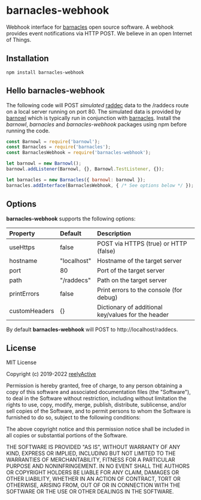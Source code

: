 barnacles-webhook
=================

Webhook interface for [barnacles](https://github.com/reelyactive/barnacles/) open source software.  A webhook provides event notifications via HTTP POST.  We believe in an open Internet of Things.


Installation
------------

    npm install barnacles-webhook


Hello barnacles-webhook
-----------------------

The following code will POST _simulated_ [raddec](https://github.com/reelyactive/raddec/) data to the /raddecs route on a local server running on port 80.  The simulated data is provided by [barnowl](https://github.com/reelyactive/barnowl/) which is typically run in conjunction with [barnacles](https://github.com/reelyactive/barnacles/).  Install the _barnowl_, _barnacles_ and _barnacles-webhook_ packages using npm before running the code.

```javascript
const Barnowl = require('barnowl');
const Barnacles = require('barnacles');
const BarnaclesWebhook = require('barnacles-webhook');

let barnowl = new Barnowl();
barnowl.addListener(Barnowl, {}, Barnowl.TestListener, {});

let barnacles = new Barnacles({ barnowl: barnowl });
barnacles.addInterface(BarnaclesWebhook, { /* See options below */ });
```


Options
-------

__barnacles-webhook__ supports the following options:

| Property      | Default     | Description                                    | 
|:--------------|:------------|:-----------------------------------------------|
| useHttps      | false       | POST via HTTPS (true) or HTTP (false)          |
| hostname      | "localhost" | Hostname of the target server                  |
| port          | 80          | Port of the target server                      |
| path          | "/raddecs"  | Path on the target server                      |
| printErrors   | false       | Print errors to the console (for debug)        |
| customHeaders | {}          | Dictionary of additional key/values for the header |

By default __barnacles-webhook__ will POST to http://localhost/raddecs.


License
-------

MIT License

Copyright (c) 2019-2022 [reelyActive](https://www.reelyactive.com)

Permission is hereby granted, free of charge, to any person obtaining a copy of this software and associated documentation files (the "Software"), to deal in the Software without restriction, including without limitation the rights to use, copy, modify, merge, publish, distribute, sublicense, and/or sell copies of the Software, and to permit persons to whom the Software is furnished to do so, subject to the following conditions:

The above copyright notice and this permission notice shall be included in all copies or substantial portions of the Software.

THE SOFTWARE IS PROVIDED "AS IS", WITHOUT WARRANTY OF ANY KIND, EXPRESS OR 
IMPLIED, INCLUDING BUT NOT LIMITED TO THE WARRANTIES OF MERCHANTABILITY, 
FITNESS FOR A PARTICULAR PURPOSE AND NONINFRINGEMENT. IN NO EVENT SHALL THE 
AUTHORS OR COPYRIGHT HOLDERS BE LIABLE FOR ANY CLAIM, DAMAGES OR OTHER 
LIABILITY, WHETHER IN AN ACTION OF CONTRACT, TORT OR OTHERWISE, ARISING FROM, 
OUT OF OR IN CONNECTION WITH THE SOFTWARE OR THE USE OR OTHER DEALINGS IN 
THE SOFTWARE.

